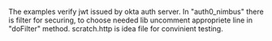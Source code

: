 The examples verify jwt issued by okta auth server.
In "auth0_nimbus" there is filter for securing, to choose needed lib uncomment appropriete line in "doFilter" method.
scratch.http is idea file for convinient testing.
